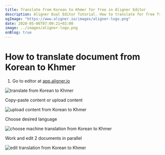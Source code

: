 ```yaml
---
title: Translate from Korean to Khmer for free in Aligner Editor
description: Aligner Dual Editor Tutorial. How to translate for free from Korean to Khmer. Aligner is multilingual document management platform. 
ogImage: "https://www.aligner.io/images/aligner-logo.png"
date: 2020-05-06T07:09:21+03:00
image: ../images/aligner-logo.png
onBlog: true
---
```


# How to translate document from Korean to Khmer

1. Go to editor at [app.aligner.io](https://app.aligner.io "Aligner App web page")

![translate from Korean to Khmer](../aligner-blank-editor.png "translate from Korean to Khmer")

Copy-paste content or upload content

![upload content from Korean to Khmer](../aligner-uploaded-document.png "upload content from Korean to Khmer")

Choose desired language

![choose machine translation from Korean to Khmer](../aligner-language-dropdown.png "choose machine translation from Korean to Khmer")

Work and edit 2 documents in parallel

![edit translation from Korean to Khmer](../aligner-double-sitded-editor.png "edit translation from Korean to Khmer")

